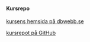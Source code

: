 #### Kursrepo

[kursens hemsida på dbwebb.se](https://dbwebb.se/kurser/design-v2)

[kursrepot på GitHub](https://github.com/dbwebb-se/design)

